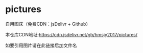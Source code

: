 # pictures
自用图床（免费CDN：jsDelivr + Github）

本仓库CDN地址:https://cdn.jsdelivr.net/gh/hmsjy2017/pictures/

如要引用图片请在此链接后加文件名
